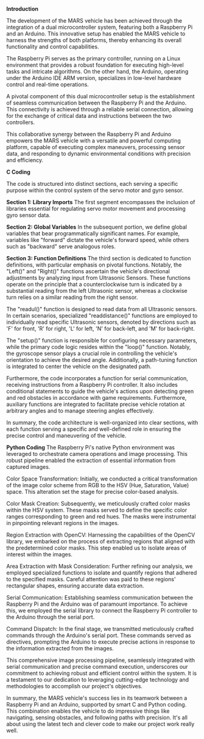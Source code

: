 **Introduction**

  The development of the MARS vehicle has been achieved through the integration of a dual microcontroller system, 
featuring both a Raspberry Pi and an Arduino. This innovative setup has enabled the MARS vehicle to harness the strengths of both platforms,
thereby enhancing its overall functionality and control capabilities.
  
  The Raspberry Pi serves as the primary controller, running on a Linux environment that provides a robust foundation for executing high-level tasks and intricate algorithms.
On the other hand, the Arduino, operating under the Arduino IDE ARM version, specializes in low-level hardware control and real-time operations.
  
  A pivotal component of this dual microcontroller setup is the establishment of seamless communication between the Raspberry Pi and the Arduino.
This connectivity is achieved through a reliable serial connection, allowing for the exchange of critical data and instructions between the two controllers.

  This collaborative synergy between the Raspberry Pi and Arduino empowers the MARS vehicle with a versatile and powerful computing platform,
capable of executing complex maneuvers, processing sensor data, and responding to dynamic environmental conditions with precision and efficiency.

**C Coding**

  The code is structured into distinct sections, each serving a specific purpose within the control system of the servo motor and gyro sensor.

**Section 1: Library Imports**
  The first segment encompasses the inclusion of libraries essential for regulating servo motor movement and processing gyro sensor data.

**Section 2: Global Variables**
  In the subsequent portion, we define global variables that bear programmatically significant names. For example, variables like "forward" dictate the vehicle's forward speed,
while others such as "backward" serve analogous roles.

**Section 3: Function Definitions**
  The third section is dedicated to function definitions, with particular emphasis on pivotal functions. Notably, the "Left()" and "Right()" functions
ascertain the vehicle's directional adjustments by analyzing input from Ultrasonic Sensors. These functions operate on the principle that a counterclockwise turn is indicated 
by a substantial reading from the left Ultrasonic sensor, whereas a clockwise turn relies on a similar reading from the right sensor.

  The "readul()" function is designed to read data from all Ultrasonic sensors. In certain scenarios, specialized "readdistance()" functions are employed to individually read specific
Ultrasonic sensors, denoted by directions such as 'F' for front, 'R' for right, 'L' for left, 'N' for back-left, and 'M' for back-right.

  The "setup()" function is responsible for configuring necessary parameters, while the primary code logic resides within the "loop()" function.
Notably, the gyroscope sensor plays a crucial role in controlling the vehicle's orientation to achieve the desired angle.
Additionally, a path-tuning function is integrated to center the vehicle on the designated path.

  Furthermore, the code incorporates a function for serial communication, receiving instructions from a Raspberry Pi controller. It also includes conditional statements to guide 
the vehicle's actions upon detecting green and red obstacles in accordance with game requirements. Furthermore, auxiliary functions are integrated to facilitate precise
vehicle rotation at arbitrary angles and to manage steering angles effectively.

  In summary, the code architecture is well-organized into clear sections, with each function serving a specific and well-defined role in ensuring the precise control and maneuvering
of the vehicle.

**Python Coding**
  The Raspberry Pi's native Python environment was leveraged to orchestrate camera operations and image processing. This robust pipeline enabled the extraction of essential information from captured images.

Color Space Transformation:
  Initially, we conducted a critical transformation of the image color scheme from RGB to the HSV (Hue, Saturation, Value) space.
This alteration set the stage for precise color-based analysis.

Color Mask Creation:
  Subsequently, we meticulously crafted color masks within the HSV system. These masks served to define the specific color ranges corresponding to green and red hues.
The masks were instrumental in pinpointing relevant regions in the images.

Region Extraction with OpenCV:
  Harnessing the capabilities of the OpenCV library, we embarked on the process of extracting regions that aligned with the predetermined color masks.
This step enabled us to isolate areas of interest within the images.

Area Extraction with Mask Consideration:
  Further refining our analysis, we employed specialized functions to isolate and quantify regions that adhered to the specified masks.
Careful attention was paid to these regions' rectangular shapes, ensuring accurate data extraction.

Serial Communication:
  Establishing seamless communication between the Raspberry Pi and the Arduino was of paramount importance. To achieve this,
we employed the serial library to connect the Raspberry Pi controller to the Arduino through the serial port.

Command Dispatch:
  In the final stage, we transmitted meticulously crafted commands through the Arduino's serial port. These commands served as directives, 
prompting the Arduino to execute precise actions in response to the information extracted from the images.

  This comprehensive image processing pipeline, seamlessly integrated with serial communication and precise command execution,
underscores our commitment to achieving robust and efficient control within the system. It is a testament to our dedication to leveraging 
cutting-edge technology and methodologies to accomplish our project's objectives.

  In summary, the MARS vehicle's success lies in its teamwork between a Raspberry Pi and an Arduino, supported by smart C and Python coding.
This combination enables the vehicle to do impressive things like navigating, sensing obstacles, and following paths with precision.
It's all about using the latest tech and clever code to make our project work really well.




